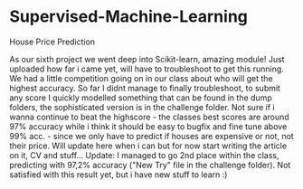 # Supervised-Machine-Learning
 House Price Prediction

As our sixth project we went deep into Scikit-learn, amazing module! Just uploaded how far i came yet, will have to troubleshoot to get this running. We had a little competition going on in our class about who will get the highest accuracy. So far I didnt manage to finally troubleshoot, to submit any score I quickly modelled something that can be found in the dump folders, the sophisticated version is in the challenge folder. Not sure if i wanna continue to beat the highscore - the classes best scores are around 97% accuracy while i think it should be easy to bugfix and fine tune above 99% acc. - since we only have to predict if houses are expensive or not, not their price. Will update here when i can but for now start writing the article on it, CV and stuff... Update: I managed to go 2nd place within the class, predicting with 97,2% accuracy ("New Try" file in the challenge folder). Not satisfied with this result yet, but i have new stuff to learn :)
